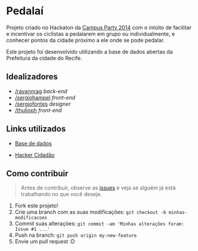# Pedalaí

Projeto criado no Hackaton da [Campus Party 2014]( http://recife.campus-party.org/2014/index.html "Link da CPRecife") com o intúito de facilitar e incentivar os ciclistas a pedalarem em grupo ou individualmente, e conhecer pontos da cidade próximo a ele onde se pode pedalar.


Este projeto foi desenvolvido utilizando a base de dados abertas da Prefeitura da cidade do Recife.


## Idealizadores

- [/rayannrag](http://github.com/rayannrag) _back-end_
- [/sergiohampel](http://github.com/sergiohampel) _front-end_
- [/sergiofontes](http://github.com/sergiofontes) _designer_
- [/thulioph](http://github.com/thulioph) _front-end_


## Links utilizados

* [Base de dados](http://dados.recife.pe.gov.br "Base de dados abertas")

* [Hacker Cidadão]( http://hackercidadao.com.br/ "Hacker cidadão 2.0")


## Como contribuir
 > Antes de contribuir, observe as [issues](https://github.com/sergiohampel/pedalai/issues) e veja se alguém já está trabalhando no que você deseja.

1. Fork este projeto!
2. Crie uma branch com as suas modificações: `git checkout -b minhas-modificacoes`
3. Commit suas alterações: `git commit -am 'Minhas alterações foram: Issue #1 ...'`
4. Push na branch: `git push origin my-new-feature`
5. Envie um pull request :D